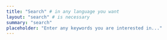 ```yaml
---
title: "Search" # in any language you want
layout: "search" # is necessary
summary: "search"
placeholder: "Enter any keywords you are interested in..."
---
```

